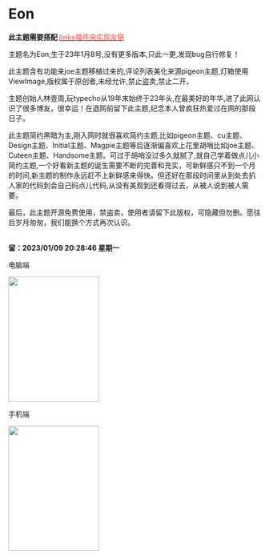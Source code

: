 # Eon
<b>此主题需要搭配 <a href="https://github.com/wanfengba/links"><span style="color:#ff7e7e;">links插件来实现友链</span></a> </b>
<p></p>
<p>主题名为Eon,生于23年1月8号,没有更多版本,只此一更,发现bug自行修复！</p>
<p>此主题含有功能来joe主题移植过来的,评论列表美化来源pigeon主题,灯箱使用ViewImage,版权属于原创者,未经允许,禁止盗卖,禁止二开。</p>
<p>主题创始人林壹周,玩typecho从19年末始终于23年头,在最美好的年华,进了此网认识了很多博友，很幸运！在退网前留下此主题,纪念本人曾疯狂热爱过在网的那段日子。</p>
<p>此主题简约黑暗为主,刚入网时就很喜欢简约主题,比如pigeon主题、cu主题、Design主题、Initial主题、Magpie主题等后逐渐偏喜欢上花里胡哨比如joe主题、Cuteen主题、Handsome主题。可过于胡哨没过多久就腻了,就自己学着做点儿小简约主题,一个好看新主题的诞生需要不断的完善和充实，可新鲜感只不到一个月的时间,新主题的制作永远赶不上新鲜感来得快。但还好在那段时间里从到处去扒人家的代码到会自己码点儿代码,从没有美观到还看得过去，从被人说到被人需要。</p>
<p>最后，此主题开源免费使用，禁盗卖，使用者请留下此版权，可隐藏但勿删。愿往后岁月匆匆，我们能换个方式再次认识。</p>
<br>
<b>留：2023/01/09 20:28:46 星期一</b>
<p>电脑端</p>
<img src="https://user-images.githubusercontent.com/83448377/211307716-c73137f9-6a98-4825-a8a8-2775cd18d5d2.png" width="60%" height="250px">
<p>手机端</p>
<img src="https://user-images.githubusercontent.com/83448377/211307788-f60c4f40-c72c-4a81-a089-dba3f033ddd3.png" width="60%" height="250px">

